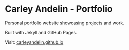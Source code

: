 # Carley Andelin - Portfolio

Personal portfolio website showcasing projects and work.

Built with Jekyll and GitHub Pages.

Visit: [carleyandelin.github.io](https://carleyandelin.github.io)